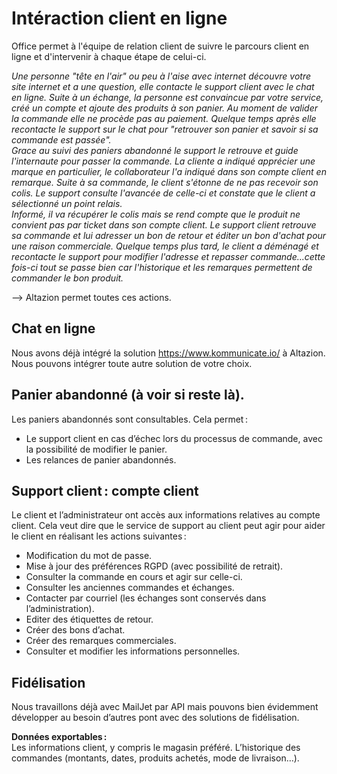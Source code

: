 # Intéraction client en ligne
Office permet à l'équipe de relation client de suivre le parcours client en ligne et d'intervenir à chaque étape de celui-ci. 

_Une personne "tête en l'air" ou peu à l'aise avec internet découvre votre site internet et a une question, elle contacte le support client avec le chat en ligne. 
Suite à un échange, la personne est convaincue par votre service, créé un compte et ajoute des produits à son panier. 
Au moment de valider la commande elle ne procède pas au paiement. Quelque temps après elle recontacte le support sur le chat pour "retrouver son panier et savoir si sa commande est passée".  
Grace au suivi des paniers abandonné le support le retrouve et guide l'internaute pour passer la commande. La cliente a indiqué apprécier une marque en particulier, le collaborateur l'a indiqué dans son compte client en remarque. 
Suite à sa commande, le client s'étonne de ne pas recevoir son colis. Le support consulte l'avancée de celle-ci et constate que le client a sélectionné un point relais.  
Informé, il va récupérer le colis mais se rend compte que le produit ne convient pas par ticket dans son compte client.
Le support client retrouve sa commande et lui adresser un bon de retour et éditer un bon d'achat pour une raison commerciale. 
Quelque temps plus tard, le client a déménagé et recontacte le support pour modifier l'adresse et repasser commande...cette fois-ci tout se passe bien car l'historique et les remarques permettent de commander le bon produit._

--> Altazion permet toutes ces actions.

## Chat en ligne 

Nous avons déjà intégré la solution https://www.kommunicate.io/ à Altazion. 
Nous pouvons intégrer toute autre solution de votre choix.  

## Panier abandonné (à voir si reste là).

Les paniers abandonnés sont consultables. Cela permet :  
- Le support client en cas d’échec lors du processus de commande, avec la possibilité de modifier le panier.  
- Les relances de panier abandonnés.  

## Support client : compte client 

Le client et l’administrateur ont accès aux informations relatives au compte client.
Cela veut dire que le service de support au client peut agir pour aider le client en réalisant les actions suivantes :  
- Modification du mot de passe. 
- Mise à jour des préférences RGPD (avec possibilité de retrait). 
- Consulter la commande en cours et agir sur celle-ci. 
- Consulter les anciennes commandes et échanges. 
- Contacter par courriel (les échanges sont conservés dans l’administration). 
- Editer des étiquettes de retour. 
- Créer des bons d’achat. 
- Créer des remarques commerciales. 
- Consulter et modifier les informations personnelles. 

## Fidélisation 

Nous travaillons déjà avec MailJet par API mais pouvons bien évidemment développer au besoin d’autres pont avec des solutions de fidélisation.  

**Données exportables :**  
Les informations client, y compris le magasin préféré. 
L’historique des commandes (montants, dates, produits achetés, mode de livraison…). 